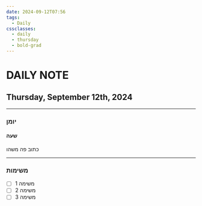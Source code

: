 ```yaml
---
date: 2024-09-12T07:56
tags:
  - Daily
cssclasses:
  - daily
  - thursday
  - bold-grad
---
```

# DAILY NOTE
## Thursday, September 12th, 2024
***
### יומן
#### שעה
כתוב פה משהו
***
### משימות
- [ ] משימה 1
- [ ] משימה 2
- [ ] משימה 3